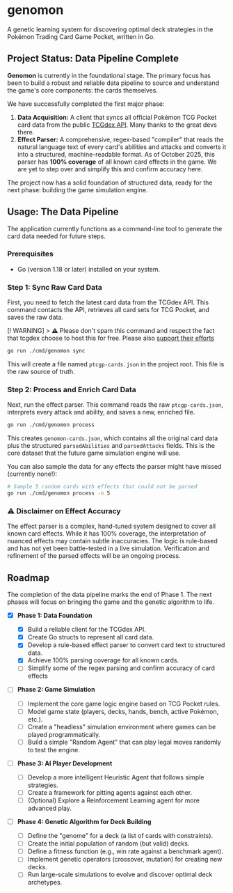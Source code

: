 # genomon

A genetic learning system for discovering optimal deck strategies in the Pokémon Trading Card Game Pocket, written in Go.

## Project Status: Data Pipeline Complete

**Genomon** is currently in the foundational stage. The primary focus has been to build a robust and reliable data pipeline to source and understand the game's core components: the cards themselves.

We have successfully completed the first major phase:

1.  **Data Acquisition:** A client that syncs all official Pokémon TCG Pocket card data from the public [TCGdex API](https://tcgdex.net/). Many thanks to the great devs there.
2.  **Effect Parser:** A comprehensive, regex-based "compiler" that reads the natural language text of every card's abilities and attacks and converts it into a structured, machine-readable format. As of October 2025, this parser has **100% coverage** of all known card effects in the game. We are yet to step over and simplify this and confirm accuracy here.

The project now has a solid foundation of structured data, ready for the next phase: building the game simulation engine.

## Usage: The Data Pipeline

The application currently functions as a command-line tool to generate the card data needed for future steps.

### Prerequisites

  - Go (version 1.18 or later) installed on your system.

### Step 1: Sync Raw Card Data

First, you need to fetch the latest card data from the TCGdex API. This command contacts the API, retrieves all card sets for TCG Pocket, and saves the raw data.

[! WARNING] > ⚠️ Please don't spam this command and respect the fact that tcgdex choose to host this for free. Please also [support their efforts](https://github.com/sponsors/tcgdex)

```bash
go run ./cmd/genomon sync
```

This will create a file named `ptcgp-cards.json` in the project root. This file is the raw source of truth.

### Step 2: Process and Enrich Card Data

Next, run the effect parser. This command reads the raw `ptcgp-cards.json`, interprets every attack and ability, and saves a new, enriched file.

```bash
go run ./cmd/genomon process
```

This creates `genomon-cards.json`, which contains all the original card data plus the structured `parsedAbilities` and `parsedAttacks` fields. This is the core dataset that the future game simulation engine will use.

You can also sample the data for any effects the parser might have missed (currently none\!):

```bash
# Sample 5 random cards with effects that could not be parsed
go run ./cmd/genomon process -n 5
```

### ⚠️ Disclaimer on Effect Accuracy

The effect parser is a complex, hand-tuned system designed to cover all known card effects. While it has 100% coverage, the interpretation of nuanced effects may contain subtle inaccuracies. The logic is rule-based and has not yet been battle-tested in a live simulation. Verification and refinement of the parsed effects will be an ongoing process.

## Roadmap

The completion of the data pipeline marks the end of Phase 1. The next phases will focus on bringing the game and the genetic algorithm to life.

  - [x] **Phase 1: Data Foundation**

      - [x] Build a reliable client for the TCGdex API.
      - [x] Create Go structs to represent all card data.
      - [x] Develop a rule-based effect parser to convert card text to structured data.
      - [x] Achieve 100% parsing coverage for all known cards.
      - [ ] Simplify some of the regex parsing and confirm accuracy of card effects

  - [ ] **Phase 2: Game Simulation**

      - [ ] Implement the core game logic engine based on TCG Pocket rules.
      - [ ] Model game state (players, decks, hands, bench, active Pokémon, etc.).
      - [ ] Create a "headless" simulation environment where games can be played programmatically.
      - [ ] Build a simple "Random Agent" that can play legal moves randomly to test the engine.

  - [ ] **Phase 3: AI Player Development**

      - [ ] Develop a more intelligent Heuristic Agent that follows simple strategies.
      - [ ] Create a framework for pitting agents against each other.
      - [ ] (Optional) Explore a Reinforcement Learning agent for more advanced play.

  - [ ] **Phase 4: Genetic Algorithm for Deck Building**

      - [ ] Define the "genome" for a deck (a list of cards with constraints).
      - [ ] Create the initial population of random (but valid) decks.
      - [ ] Define a fitness function (e.g., win rate against a benchmark agent).
      - [ ] Implement genetic operators (crossover, mutation) for creating new decks.
      - [ ] Run large-scale simulations to evolve and discover optimal deck archetypes.
